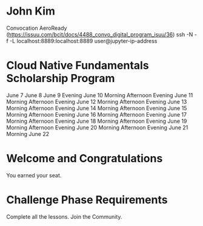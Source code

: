 # John Kim

Convocation
AeroReady (https://issuu.com/bcit/docs/4488_convo_digital_program_isuu/36)
ssh -N -f -L localhost:8889:localhost:8889 user@jupyter-ip-address <br />

# Cloud Native Fundamentals Scholarship Program

June 7
June 8
June 9                                  Evening
June 10         Morning    Afternoon    Evening
June 11         Morning    Afternoon    Evening
June 12         Morning    Afternoon    Evening
June 13         Morning    Afternoon    Evening
June 14         Morning    Afternoon    Evening
June 15         Morning    Afternoon    Evening
June 16         Morning    Afternoon    Evening
June 17         Morning    Afternoon    Evening
June 18         Morning    Afternoon    Evening
June 19         Morning    Afternoon    Evening
June 20         Morning    Afternoon    Evening
June 21         Morning
June 22

# Welcome and Congratulations

You earned your seat.

# Challenge Phase Requirements

Complete all the lessons.
Join the Community.
